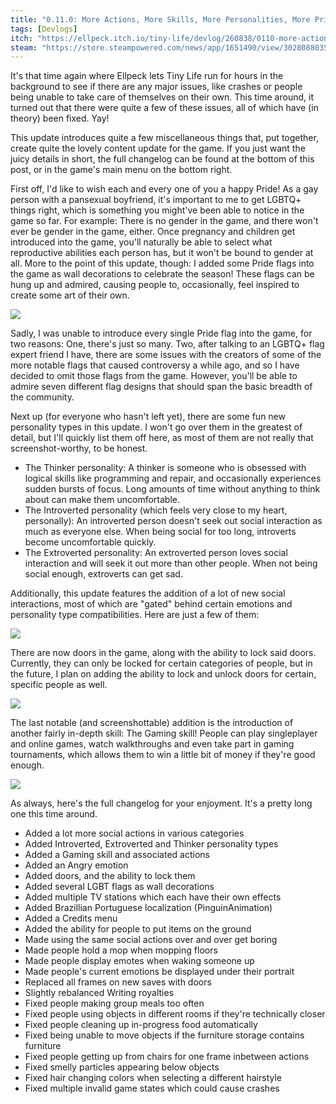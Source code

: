 ```yaml
---
title: "0.11.0: More Actions, More Skills, More Personalities, More Pride!"
tags: [Devlogs]
itch: "https://ellpeck.itch.io/tiny-life/devlog/260838/0110-more-actions-more-skills-more-personalities-more-pride"
steam: "https://store.steampowered.com/news/app/1651490/view/3028088035178415265"
---
```


It's that time again where Ellpeck lets Tiny Life run for hours in the background to see if there are any major issues, like crashes or people being unable to take care of themselves on their own. This time around, it turned out that there were quite a few of these issues, all of which have (in theory) been fixed. Yay!

This update introduces quite a few miscellaneous things that, put together, create quite the lovely content update for the game. If you just want the juicy details in short, the full changelog can be found at the bottom of this post, or in the game's main menu on the bottom right.

First off, I'd like to wish each and every one of you a happy Pride! As a gay person with a pansexual boyfriend, it's important to me to get LGBTQ+ things right, which is something you might've been able to notice in the game so far. For example: There is no gender in the game, and there won't ever be gender in the game, either. Once pregnancy and children get introduced into the game, you'll naturally be able to select what reproductive abilities each person has, but it won't be bound to gender at all. More to the point of this update, though: I added some Pride flags into the game as wall decorations to celebrate the season! These flags can be hung up and admired, causing people to, occasionally, feel inspired to create some art of their own.

![](https://img.itch.zone/aW1nLzYxMzI2NjIucG5n/original/svbgOL.png)

Sadly, I was unable to introduce every single Pride flag into the game, for two reasons: One, there's just so many. Two, after talking to an LGBTQ+ flag expert friend I have, there are some issues with the creators of some of the more notable flags that caused controversy a while ago, and so I have decided to omit those flags from the game. However, you'll be able to admire seven different flag designs that should span the basic breadth of the community.

Next up (for everyone who hasn't left yet), there are some fun new personality types in this update. I won't go over them in the greatest of detail, but I'll quickly list them off here, as  most of them are not really that screenshot-worthy, to be honest.

- The Thinker personality: A thinker is someone who is obsessed with logical skills like programming and repair, and occasionally experiences sudden bursts of focus. Long amounts of time without anything to think about can make them uncomfortable.
- The Introverted personality (which feels very close to my heart, personally): An introverted person doesn't seek out social interaction as much as everyone else. When being social for too long, introverts become uncomfortable quickly.
- The Extroverted personality: An extroverted person loves social interaction and will seek it out more than other people. When not being social enough, extroverts can get sad.

Additionally, this update features the addition of a lot of new social interactions, most of which are "gated" behind certain emotions and personality type compatibilities. Here are just a few of them:

![](https://img.itch.zone/aW1nLzYxMzI2OTYucG5n/original/764YMF.png)

There are now doors in the game, along with the ability to lock said doors. Currently, they can only be locked for certain categories of people, but in the future, I plan on adding the ability to lock and unlock doors for certain, specific people as well.

![](https://img.itch.zone/aW1nLzYxMzI3MDcucG5n/original/UHYqC9.png)

The last notable (and screenshottable) addition is the introduction of another fairly in-depth skill: The Gaming skill! People can play singleplayer and online games, watch walkthroughs and even take part in gaming tournaments, which allows them to win a little bit of money if they're good enough.

![](https://img.itch.zone/aW1nLzYxMzI3MjIucG5n/original/0oRE2p.png)

As always, here's the full changelog for your enjoyment. It's a pretty long one this time around.

- Added a lot more social actions in various categories
- Added Introverted, Extroverted and Thinker personality types
- Added a Gaming skill and associated actions
- Added an Angry emotion
- Added doors, and the ability to lock them
- Added several LGBT flags as wall decorations
- Added multiple TV stations which each have their own effects
- Added Brazillian Portuguese localization (PinguinAnimation)
- Added a Credits menu
- Added the ability for people to put items on the ground
- Made using the same social actions over and over get boring
- Made people hold a mop when mopping floors
- Made people display emotes when waking someone up
- Made people's current emotions be displayed under their portrait
- Replaced all frames on new saves with doors
- Slightly rebalanced Writing royalties
- Fixed people making group meals too often
- Fixed people using objects in different rooms if they're technically closer
- Fixed people cleaning up in-progress food automatically
- Fixed being unable to move objects if the furniture storage contains furniture
- Fixed people getting up from chairs for one frame inbetween actions
- Fixed smelly particles appearing below objects
- Fixed hair changing colors when selecting a different hairstyle
- Fixed multiple invalid game states which could cause crashes
